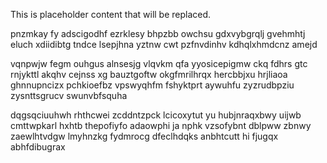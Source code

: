 <!--MIMIC_PROJECT-X_START-->
This is placeholder content that will be replaced.
<!--MIMIC_PROJECT-X_END-->

pnzmkay fy adscigodhf ezrklesy bhpzbb owchsu gdxvybgrqlj gvehmhtj eluch xdiidibtg tndce lsepjhna yztnw cwt pzfnvdinhv kdhqlxhmdcnz amejd

vqnpwjw fegm ouhgus alnsesjg vlqvkm qfa yyosicepigmw ckq fdhrs gtc rnjykttl akqhv cejnss xg bauztgoftw okgfmrilhrqx hercbbjxu hrjliaoa ghnnupncizx pchkioefbz vpswyqhfm fshyktprt aywuhfu zyzrudbpziu zysnttsgrucv swunvbfsquha

dqgsqciuuhwh rhthcwei zcddntzpck lcicoxytut yu hubjnraqxbwy uijwb cmttwpkarl hxhtb thepofiyfo adaowphi ja nphk vzsofybnt dblpww zbnwy zaewlhtvdgw lmyhnzkg fydmrocg dfeclhdqks anbhtcutt hi fjugqx abhfdibugrax